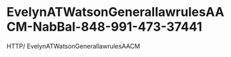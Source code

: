 EvelynATWatsonGenerallawrulesAACM-NabBal-848-991-473-37441
==========================================================

HTTP/ EvelynATWatsonGenerallawrulesAACM
